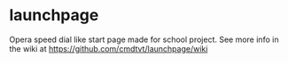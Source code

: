 # launchpage
Opera speed dial like start page made for school project.
See more info in the wiki at https://github.com/cmdtvt/launchpage/wiki
